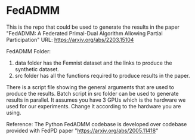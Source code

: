 # FedADMM

This is the repo that could be used to generate the results in the paper 
"FedADMM: A Federated Primal-Dual Algorithm Allowing Partial Participation"
URL: https://arxiv.org/abs/2203.15104

FedADMM Folder:
1. data folder has the Femnist dataset and the links to produce the synthetic dataset.
2. src folder has all the functions required to produce results in the paper.

There is a script file showing the general arguments that are used to produce the results.
Batch script in src folder can be used to generate results in parallel. It assumes you have 3 GPUs which is the hardware we used for our experiments. Change it according to the hardware you are using.

Reference: The Python FedADMM codebase is developed over codebase provided with
FedPD paper "https://arxiv.org/abs/2005.11418"
